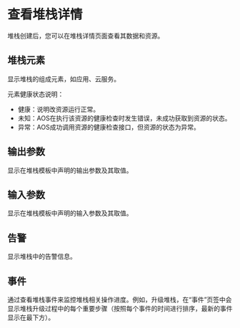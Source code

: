 # 查看堆栈详情<a name="aos_01_5002"></a>

堆栈创建后，您可以在堆栈详情页面查看其数据和资源。

## 堆栈元素<a name="section331115716233"></a>

显示堆栈的组成元素，如应用、云服务。

元素健康状态说明：

-   健康：说明改资源运行正常。
-   未知：AOS在执行该资源的健康检查时发生错误，未成功获取到资源的状态。
-   异常：AOS成功调用资源的健康检查接口，但资源的状态为异常。

## 输出参数<a name="section7426134219230"></a>

显示在堆栈模板中声明的输出参数及其取值。

## 输入参数<a name="section1149227102412"></a>

显示在堆栈模板中声明的输入参数及其取值。

## 告警<a name="section125161556112413"></a>

显示堆栈中的告警信息。

## 事件<a name="section5858150172512"></a>

通过查看堆栈事件来监控堆栈相关操作进度。例如，升级堆栈，在“事件”页签中会显示堆栈升级过程中的每个重要步骤（按照每个事件的时间进行排序，最新的事件显示在最下方）。

